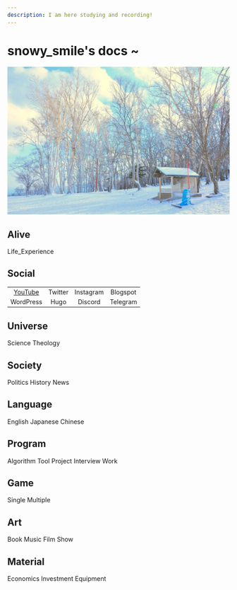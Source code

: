 ```yaml
---
description: I am here studying and recording!
---
```


# snowy\_smile's docs ~

![](.gitbook/assets/pexels-chelsea-tey-706976.jpg)

## Alive

Life\_Experience

## Social

|  |  |  |  |
| :---: | :---: | :---: | :---: |
| [YouTube](https://www.youtube.com/channel/UCnZ9WRsfCsoDJrXbhDIg7kA) | Twitter | Instagram | Blogspot |
| WordPress | Hugo | Discord | Telegram |

## Universe

Science Theology

## Society

Politics History News

## Language

English Japanese Chinese

## Program

Algorithm Tool Project Interview Work

## Game

Single Multiple

## Art

Book Music Film Show

## Material

Economics Investment Equipment

